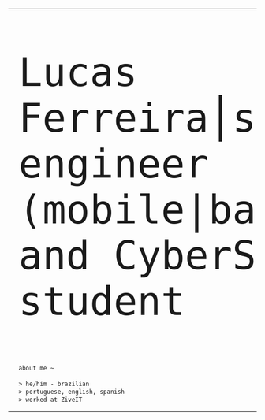 
<table>
    <tr>
        <td style="width: 70%;">
            <img src="https://github.com/lucas-o-ferreira/lucas-o-ferreira/blob/main/volition.webp" style="width:100%; border: none;"/>
        </td>
        <td style="width: 30%; vertical-align: middle;">
            <p style="font-family: monospace; font-size: 80px;">
              Lucas Ferreira│software engineer (mobile|backend) and CyberSec student    
</p>                                                                                                                            
                                                                                                
    about me ~

    > he/him - brazilian 
    > portuguese, english, spanish
    > worked at ZiveIT
